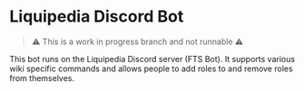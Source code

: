# Liquipedia Discord Bot
> :warning: This is a work in progress branch and not runnable :warning:

This bot runs on the Liquipedia Discord server (FTS Bot). It supports various wiki specific commands and allows people to add roles to and remove roles from themselves.
